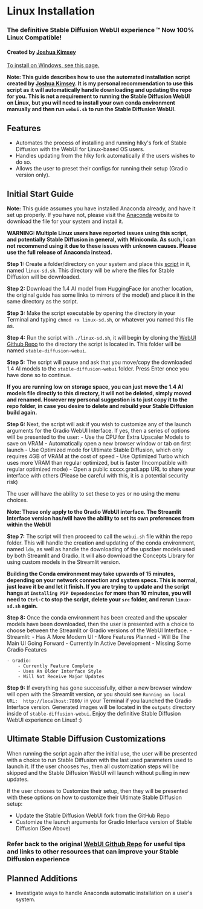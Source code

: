 <!--
This file is part of stable-diffusion-webui (https://github.com/sd-webui/stable-diffusion-webui/).

Copyright 2022 sd-webui team.
This program is free software: you can redistribute it and/or modify
it under the terms of the GNU Affero General Public License as published by
the Free Software Foundation, either version 3 of the License, or
(at your option) any later version.

This program is distributed in the hope that it will be useful,
but WITHOUT ANY WARRANTY; without even the implied warranty of
MERCHANTABILITY or FITNESS FOR A PARTICULAR PURPOSE.  See the
GNU Affero General Public License for more details.

You should have received a copy of the GNU Affero General Public License
along with this program.  If not, see <http://www.gnu.org/licenses/>.
-->

# Linux Installation

### The definitive Stable Diffusion WebUI experience ™ Now 100% Linux Compatible!
#### Created by [Joshua Kimsey](https://github.com/JoshuaKimsey)

[To install on Windows, see this page.](https://github.com/sd-webui/stable-diffusion-webui/blob/master/docs/1.windows-installation.md)

**Note: This guide describes how to use the automated installation script created by [Joshua Kimsey](https://github.com/JoshuaKimsey). It is my personal recommendation to use this script as it will automatically handle downloading and updating the repo for you. This is not a requirement to running the Stable Diffusion WebUI on Linux, but you will need to install your own conda environment manually and then run `webui.sh` to run the Stable Diffusion WebUI.**

## Features
- Automates the process of installing and running hlky's fork of Stable Diffusion with the WebUI for Linux-based OS users.
- Handles updating from the hlky fork automatically if the users wishes to do so.
- Allows the user to preset their configs for running their setup (Gradio version only).

## Initial Start Guide
**Note:** This guide assumes you have installed Anaconda already, and have it set up properly. If you have not, please visit the [Anaconda](https://www.anaconda.com/products/distribution) website to download the file for your system and install it.

**WARNING: Multiple Linux users have reported issues using this script, and potentially Stable Diffusion in general, with Miniconda. As such, I can not recommend using it due to these issues with unknown causes. Please use the full release of Anaconda instead.**
 
**Step 1:** Create a folder/directory on your system and place this [script](https://github.com/JoshuaKimsey/Linux-StableDiffusion-Script/blob/main/linux-sd.sh) in it, named `linux-sd.sh`. This directory will be where the files for Stable Diffusion will be downloaded.

**Step 2:** Download the 1.4 AI model from HuggingFace (or another location, the original guide has some links to mirrors of the model) and place it in the same directory as the script.

**Step 3:** Make the script executable by opening the directory in your Terminal and typing `chmod +x linux-sd.sh`, or whatever you named this file as.

**Step 4:** Run the script with `./linux-sd.sh`, it will begin by cloning the [WebUI Github Repo](https://github.com/sd-webui/stable-diffusion-webui) to the directory the script is located in. This folder will be named `stable-diffusion-webui`.  

**Step 5:** The script will pause and ask that you move/copy the downloaded 1.4 AI models to the `stable-diffusion-webui` folder. Press Enter once you have done so to continue.

**If you are running low on storage space, you can just move the 1.4 AI models file directly to this directory, it will not be deleted, simply moved and renamed. However my personal suggestion is to just **copy** it to the repo folder, in case you desire to delete and rebuild your Stable Diffusion build again.**

**Step 6:** Next, the script will ask if you wish to customize any of the launch arguments for the Gradio WebUI Interface. If yes, then a series of options will be presented to the user:
	- Use the CPU for Extra Upscaler Models to save on VRAM
	- Automatically open a new browser window or tab on first launch
	- Use Optimized mode for Ultimate Stable Diffusion, which only requires 4GB of VRAM at the cost of speed
	- Use Optimized Turbo which uses more VRAM than regular optimized, but is faster (Incompatible with regular optimized mode)
	- Open a public xxxxx.gradi.app URL to share your interface with others (Please be careful with this, it is a potential security risk)

The user will have the ability to set these to yes or no using the menu choices.

**Note: These only apply to the Gradio WebUI interface. The Streamlit Interface version has/will have the ability to set its own preferences from within the WebUI**

**Step 7:** The script will then proceed to call the `webui.sh` file within the repo folder. This will handle the creation and updating of the conda environment, named `ldm`, as well as handle the downloading of the upsclaer models used by both Streamlit and Gradio. It will also download the Concepts Library for using custom models in the Streamlit version.

**Building the Conda environment may take upwards of 15 minutes, depending on your network connection and system specs. This is normal, just leave it be and let it finish. If you are trying to update and the script hangs at `Installing PIP Dependencies` for more than 10 minutes, you will need to `Ctrl-C` to stop the script, delete your `src` folder, and rerun `linux-sd.sh` again.**

**Step 8:** Once the conda environment has been created and the upscaler models have been downloaded, then the user is presented with a choice to choose between the Streamlit or Gradio versions of the WebUI Interface. 
	- Streamlit: 
		- Has A More Modern UI
		- More Features Planned
		- Will Be The Main UI Going Forward
		- Currently In Active Development
		- Missing Some Gradio Features

	- Gradio:
		- Currently Feature Complete
		- Uses An Older Interface Style
		- Will Not Receive Major Updates

**Step 9:** If everything has gone successfully, either a new browser window will open with the Streamlit version, or you should see `Running on local URL:  http://localhost:7860/` in your Terminal if you launched the Gradio Interface version. Generated images will be located in the `outputs` directory inside of `stable-diffusion-webui`. Enjoy the definitive Stable Diffusion WebUI experience on Linux! :)

## Ultimate Stable Diffusion Customizations

When running the script again after the initial use, the user will be presented with a choice to run Stable Diffusion with the last used parameters used to launch it. If the user chooses `Yes`, then all customization steps will be skipped and the Stable Diffusion WebUI will launch without pulling in new updates.

If the user chooses to Customize their setup, then they will be presented with these options on how to customize their Ultimate Stable Diffusion setup:

- Update the Stable Diffusion WebUI fork from the GitHub Repo
- Customize the launch arguments for Gradio Interface version of Stable Diffusion (See Above)

### Refer back to the original [WebUI Github Repo](https://github.com/sd-webui/stable-diffusion-webui) for useful tips and links to other resources that can improve your Stable Diffusion experience

## Planned Additions
- Investigate ways to handle Anaconda automatic installation on a user's system.
